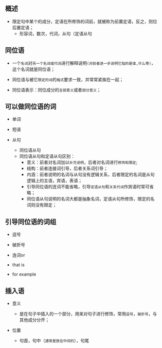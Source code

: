 ## 概述

* 限定句中某个的成分，定语在所修饰的词前，就被称为前置定语，反之，则位后置定语；
  - 形容词，数次，代词，从句（定语从句

## 同位语

* 一个`名词`对`另一个名词或代词`进行解释说明`(对前者进一步说明它指的是谁,什么等)`，这个名词就是同位语；

* 同位语与被它`限定的词`的`格式`要求一致，并常常紧挨在一起；

* 同位语表示：同位成分的`全部意义`或者`部分意义`；

## 可以做同位语的词

* 单词

* 短语

* 从句
  - 同位语从句
  - 同位语从句和定语从句区别：
    - 意义：前者对名词加以`补充说明`，后者对名词进行`修饰和限定`;
    - 结构：前者连接词引导，后者关系词引导；
    - 内涵：前者说明的名词与从句没有逻辑关系，后者限定的名词是从句逻辑上的主语，宾语，表语；
    - 引导同位语的连词不能省略，引导`定语从句`和`关系代词`作宾语时常可省略；
    - 同位语从句说明的名词大都是抽象名词，定语从句所修饰，限定的名词则没有限定；

## 引导同位语的词组

* 逗号

* 破折号

* 连词or

* that is

* for example

## 插入语

* 意义
  - 是在句子中插入的一个部分，用来对句子进行修饰，常用`逗号`，`破折号`，与其他成分分开；

* 位置
  - 句首，句中（`通常是放在中间的`），句尾